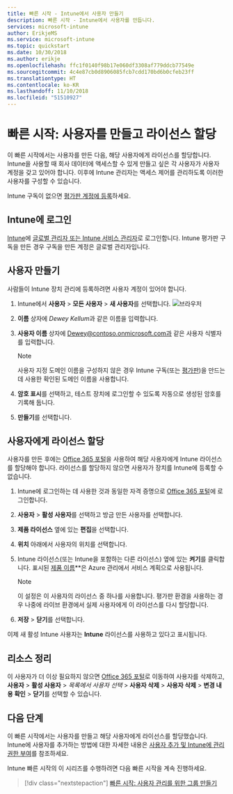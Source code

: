 ```yaml
---
title: 빠른 시작 - Intune에서 사용자 만들기
description: 빠른 시작 - Intune에서 사용자를 만듭니다.
services: microsoft-intune
author: ErikjeMS
ms.service: microsoft-intune
ms.topic: quickstart
ms.date: 10/30/2018
ms.author: erikje
ms.openlocfilehash: ffc1f0140f98b17e060df3308af779ddcb77549e
ms.sourcegitcommit: 4c4e87cb0d8906085fcb7cdd170bd6b0cfeb23ff
ms.translationtype: HT
ms.contentlocale: ko-KR
ms.lasthandoff: 11/10/2018
ms.locfileid: "51510927"
---
```

# <a name="quickstart-create-a-user-and-assign-a-license-to-it"></a>빠른 시작: 사용자를 만들고 라이선스 할당

이 빠른 시작에서는 사용자를 만든 다음, 해당 사용자에게 라이선스를 할당합니다. Intune을 사용할 때 회사 데이터에 액세스할 수 있게 만들고 싶은 각 사용자가 사용자 계정을 갖고 있어야 합니다. 이후에 Intune 관리자는 액세스 제어를 관리하도록 이러한 사용자를 구성할 수 있습니다.

Intune 구독이 없으면 [평가판 계정에 등록](free-trial-sign-up.md)하세요.

## <a name="sign-in-to-intune"></a>Intune에 로그인

[Intune](https://aka.ms/intuneportal)에 [글로벌 관리자 또는 Intune 서비스 관리자](users-add.md#types-of-administrators)로 로그인합니다. Intune 평가판 구독을 만든 경우 구독을 만든 계정은 글로벌 관리자입니다.

## <a name="create-a-user"></a>사용자 만들기

사람들이 Intune 장치 관리에 등록하려면 사용자 계정이 있어야 합니다.

1. Intune에서 **사용자** > **모든 사용자** > **새 사용자**를 선택합니다.
![브라우저](media/quickstart-create-user/create-user.png)
2. **이름** 상자에 *Dewey Kellum*과 같은 이름을 입력합니다.
3. **사용자 이름** 상자에 Dewey@contoso.onmicrosoft.com과 같은 사용자 식별자를 입력합니다.

    > [!NOTE]
    > 사용자 지정 도메인 이름을 구성하지 않은 경우 Intune 구독(또는 [평가판](free-trial-sign-up.md#sign-up-for-a-microsoft-intune-free-trial))을 만드는 데 사용한 확인된 도메인 이름을 사용합니다. 

4. **암호 표시**를 선택하고, 테스트 장치에 로그인할 수 있도록 자동으로 생성된 암호를 기록해 둡니다.
5. **만들기**를 선택합니다.

## <a name="assign-a-license-to-the-user"></a>사용자에게 라이선스 할당

사용자를 만든 후에는 [Office 365 포털](http://go.microsoft.com/fwlink/p/?LinkId=698854)을 사용하여 해당 사용자에게 Intune 라이선스를 할당해야 합니다. 라이선스를 할당하지 않으면 사용자가 장치를 Intune에 등록할 수 없습니다. 

1. Intune에 로그인하는 데 사용한 것과 동일한 자격 증명으로 [Office 365 포털](http://go.microsoft.com/fwlink/p/?LinkId=698854)에 로그인합니다.
2. **사용자** > **활성 사용자**를 선택하고 방금 만든 사용자를 선택합니다.
3. **제품 라이선스** 옆에 있는 **편집**을 선택합니다.
4. **위치** 아래에서 사용자의 위치를 선택합니다.
5. Intune 라이선스(또는 Intune을 포함하는 다른 라이선스) 옆에 있는 **켜기**를 클릭합니다. 표시된 [제품 이름](https://docs.microsoft.com/azure/active-directory/users-groups-roles/licensing-service-plan-reference)**은 Azure 관리에서 서비스 계획으로 사용됩니다. 

   > [!NOTE]
   > 이 설정은 이 사용자의 라이선스 중 하나를 사용합니다. 평가판 환경을 사용하는 경우 나중에 라이브 환경에서 실제 사용자에게 이 라이선스를 다시 할당합니다.
6. **저장** > **닫기**를 선택합니다.

이제 새 활성 Intune 사용자는 **Intune** 라이선스를 사용하고 있다고 표시됩니다.

## <a name="clean-up-resources"></a>리소스 정리

이 사용자가 더 이상 필요하지 않으면 [Office 365 포털](http://go.microsoft.com/fwlink/p/?LinkId=698854)로 이동하여 사용자를 삭제하고, **사용자** > **활성 사용자** > *목록에서 사용자 선택* > **사용자 삭제** > **사용자 삭제** > **변경 내용 확인** > **닫기**를 선택할 수 있습니다.

## <a name="next-steps"></a>다음 단계

이 빠른 시작에서는 사용자를 만들고 해당 사용자에게 라이선스를 할당했습니다. Intune에 사용자를 추가하는 방법에 대한 자세한 내용은 [사용자 추가 및 Intune에 관리 권한 부여](users-add.md)를 참조하세요.

Intune 빠른 시작의 이 시리즈를 수행하려면 다음 빠른 시작을 계속 진행하세요.

> [!div class="nextstepaction"]
> [빠른 시작: 사용자 관리를 위한 그룹 만들기](quickstart-create-group.md)
